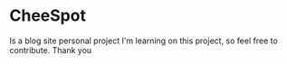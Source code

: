 # CheeSpot
Is a blog site personal project
I'm learning on this project, so feel free to contribute. Thank you
